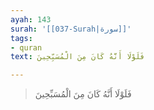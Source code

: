 ```yaml
---
ayah: 143
surah: '[[037-Surah|سورة]]'
tags:
- quran
text: فَلَوْلَا أَنَّهُ كَانَ مِنَ الْمُسَبِّحِينَ

---
```

> فَلَوْلَا أَنَّهُ كَانَ مِنَ الْمُسَبِّحِينَ
